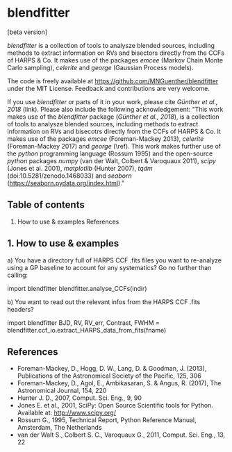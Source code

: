 # blendfitter

[beta version]

*blendfitter* is a collection of tools to analysze blended sources, including methods to extract information on RVs and bisectors directly from the CCFs of HARPS & Co. It makes use of the packages *emcee* (Markov Chain Monte Carlo sampling), *celerite* and *george* (Gaussian Process models).

The code is freely available at https://github.com/MNGuenther/blendfitter under the MIT License. Feedback and contributions are very welcome.

If you use *blendfitter* or parts of it in your work, please cite *Günther et al., 2018* (link). Please also include the following acknowledgement: "This work makes use of the *blendfitter* package (*Günther et al., 2018*), is a collection of tools to analysze blended sources, including methods to extract information on RVs and bisecotrs directly from the CCFs of HARPS & Co. It makes use of the packages *emcee* (Foreman-Mackey 2013), *celerite* (Foreman-Mackey 2017) and *george* (\ref). This work makes further use of the *python* programming language (Rossum 1995) and the open-source *python* packages *numpy* (van der Walt, Colbert & Varoquaux 2011), *scipy* (Jones et al. 2001), *matplotlib* (Hunter 2007), *tqdm* (doi:10.5281/zenodo.1468033) and *seaborn* (https://seaborn.pydata.org/index.html)."


## Table of contents
1. How to use & examples
References


## 1. How to use & examples

a) You have a directory full of HARPS CCF .fits files you want to re-analyze using a GP baseline to account for any systematics? Go no further than calling:

import blendfitter
blendfitter.analyse_CCFs(indir)

b) You want to read out the relevant infos from the HARPS CCF .fits headers?

import blendfitter
BJD, RV, RV_err, Contrast, FWHM = blendfitter.ccf_io.extract_HARPS_data_from_fits(fname)


## References

- Foreman-Mackey, D., Hogg, D. W., Lang, D. & Goodman, J. (2013), Publications of the Astronomical Society of the Pacific, 125, 306
- Foreman-Mackey, D., Agol, E., Ambikasaran, S. & Angus, R. (2017), The Astronomical Journal, 154, 220
- Hunter J. D., 2007, Comput. Sci. Eng., 9, 90
- Jones E. et al., 2001, SciPy: Open Source Scientific tools for Python. Available at: http://www.scipy.org/
- Rossum G., 1995, Technical Report, Python Reference Manual, Amsterdam, The Netherlands
- van der Walt S., Colbert S. C., Varoquaux G., 2011, Comput. Sci. Eng., 13, 22




